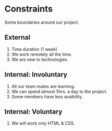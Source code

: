 # Constraints

Some boundaries around our project.

## External
1. Time duration (1 week)
2. We work remotely all the time.
3. We are new to technologies.

## Internal: Involuntary
1. All our team mates are learning.
2. We can spend atmost 5hrs. a day to the project.
3. Some members have less avaibility.

## Internal: Voluntary

1. We will work only HTML & CSS.
 
 


<!--
  constraints that your team decided on to help scope the project. they may include:
  - coding style & conventions
  - agree on a code review checklist for the project repository
  - the number of hours you want to spend working
  - only using the colors black and white
-->
